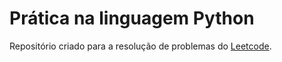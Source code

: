 # Prática na linguagem Python
Repositório criado para a resolução de problemas do [Leetcode](https://leetcode.com/).
